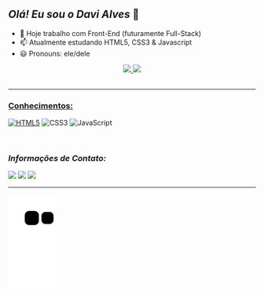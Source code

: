
## *Olá! Eu sou o Davi Alves* 👋

- 💼 Hoje trabalho com Front-End (futuramente Full-Stack)
- 📫 Atualmente estudando HTML5, CSS3 & Javascript
- 😃 Pronouns: ele/dele


<div align="center">
  <a href="https://github.com/devdaviii">
  <img height="180em" src="https://github-readme-stats.vercel.app/api?username=devdaviii&show_icons=true&theme=dark&include_all_commits=true&count_private=true"/>
  <img height="180em" src="https://github-readme-stats.vercel.app/api/top-langs/?username=devdaviii&layout=compact&langs_count=7&theme=dark"/>
</div><br/> 

---

### **Conhecimentos:**
  <img alt="HTML5" src="https://img.shields.io/badge/HTML5-E34F26?style=for-the-badge&logo=html5&logoColor=white"/></a>
  <img alt="CSS3" src="https://img.shields.io/badge/CSS3-1572B6?style=for-the-badge&logo=css3&logoColor=white"/></a>
  <img alt="JavaScript" src="https://img.shields.io/badge/JavaScript-F7DF1E?style=for-the-badge&logo=javascript&logoColor=black"/>
</div><br/>


### *Informações de Contato:*

 <a href="https://instagram.com/monnkjkj" target="_blank"><img src="https://img.shields.io/badge/-Instagram-%23E4405F?style=for-the-badge&logo=instagram&logoColor=white" target="_blank"></a>
  <a href = "mailto:swordartonline0077@gmail.com"><img src="https://img.shields.io/badge/-Gmail-%23333?style=for-the-badge&logo=gmail&logoColor=white" target="_blank"></a>
  <a href="https://www.linkedin.com/in/davi-alves-silva" target="_blank"><img src="https://img.shields.io/badge/-LinkedIn-%230077B5?style=for-the-badge&logo=linkedin&logoColor=white" target="_blank"></a><br/>

---

  ![Snake animation](https://github.com/rafaballerini/rafaballerini/blob/output/github-contribution-grid-snake.svg)
